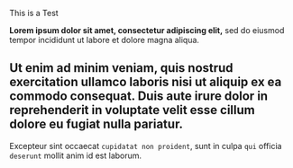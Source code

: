 This is a Test


**Lorem ipsum dolor sit amet, consectetur adipiscing elit,** 
sed do eiusmod tempor incididunt ut labore et dolore magna aliqua. 

Ut enim ad **minim** veniam, quis **nostrud** exercitation ullamco laboris 
nisi ut aliquip ex ea commodo **consequat**. Duis **aute irure** dolor in 
reprehenderit in voluptate velit esse cillum dolore eu fugiat nulla 
pariatur.
---
Excepteur sint occaecat `cupidatat non proident`, sunt in 
culpa `qui` officia `deserunt` mollit anim id est laborum.